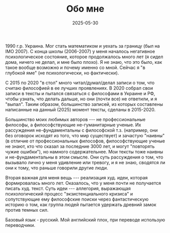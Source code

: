 ﻿---
title: "Обо мне"
date: 2025-05-30
slug: "about-me"
---

1990 г.р. Украина. Мог стать математиком и уехать за границу (был на IMO 2007). С конца школы (2006-2007) у меня началось негативное психологическое состояние, которое продолжалось много лет (я сидел дома, ничего не делал, и мне было плохо). Я не знаю, что это было, как такое вообще возможно и почему именно со мной. Сейчас я "в глубокой яме" (не психологически, но фактически). 

С 2015 по 2020 "в стол" много читал/думал/делал записи о том, что считаю философией в ее лучших проявлениях. В 2020 собрал свои записи в тексты и пытался связаться с философами в Украине и РФ, чтобы узнать, что делать дальше, но они (почти все) не ответили, и я "выпал". Таким образом, большинство записей, из которых составлены написанные на данный (2025) момент тексты, сделаны в 2015-2020. 

Большинство моих любимых авторов --- не профессиональные философы, а философствующие не-гуманитарные ученые. Их рассуждения не-фундаментальны с философской т.з. (например, они без оговорок исходят из того, что мир существует) и зачастую "наивны" (в отличие от профессиональных философов, философствующие ученые не знают, кто что сказал за последние 3000 лет, и могут "повторять чужие ошибки"), но намного содержательнее. Мои тексты тоже наивны и не-фундаментальны в этом смысле. Они суть рассуждения о том, что вызывало лично у меня удивление или тревогу, и я не знаю, сводятся ли они к тому, что раньше говорили другие люди. 

Вторая важная для меня вещь --- реализация худ. идеи, которая формировалась много лет. Оказалось, что у меня почти не получается писать худ. текст. Суть идеи --- аллегория, выражающая психологический процесс "экзистенциального кризиса" и сопутствующие ему философские поиски через фантастическую историю о том, как группа людей пытается удержать древний замок против темных сил. 

Базовый язык - русский. Мой английский плох, при переводе использую переводчики. 
